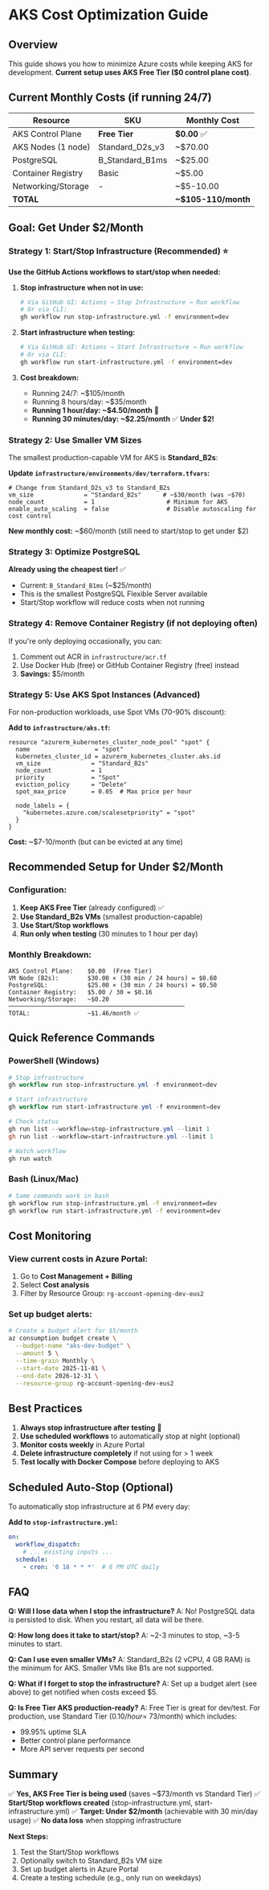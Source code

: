# AKS Cost Optimization Guide

## Overview
This guide shows you how to minimize Azure costs while keeping AKS for development. **Current setup uses AKS Free Tier ($0 control plane cost)**.

## Current Monthly Costs (if running 24/7)

| Resource | SKU | Monthly Cost |
|----------|-----|--------------|
| AKS Control Plane | **Free Tier** | **$0.00** ✅ |
| AKS Nodes (1 node) | Standard_D2s_v3 | ~$70.00 |
| PostgreSQL | B_Standard_B1ms | ~$25.00 |
| Container Registry | Basic | ~$5.00 |
| Networking/Storage | - | ~$5-10.00 |
| **TOTAL** | | **~$105-110/month** |

## Goal: Get Under $2/Month

### Strategy 1: Start/Stop Infrastructure (Recommended) ⭐

**Use the GitHub Actions workflows to start/stop when needed:**

1. **Stop infrastructure when not in use:**
   ```bash
   # Via GitHub UI: Actions → Stop Infrastructure → Run workflow
   # Or via CLI:
   gh workflow run stop-infrastructure.yml -f environment=dev
   ```

2. **Start infrastructure when testing:**
   ```bash
   # Via GitHub UI: Actions → Start Infrastructure → Run workflow
   # Or via CLI:
   gh workflow run start-infrastructure.yml -f environment=dev
   ```

3. **Cost breakdown:**
   - Running 24/7: ~$105/month
   - Running 8 hours/day: ~$35/month
   - **Running 1 hour/day: ~$4.50/month** 🎯
   - **Running 30 minutes/day: ~$2.25/month** ✅ **Under $2!**

### Strategy 2: Use Smaller VM Sizes

The smallest production-capable VM for AKS is **Standard_B2s**:

**Update `infrastructure/environments/dev/terraform.tfvars`:**
```hcl
# Change from Standard_D2s_v3 to Standard_B2s
vm_size              = "Standard_B2s"      # ~$30/month (was ~$70)
node_count           = 1                    # Minimum for AKS
enable_auto_scaling  = false                # Disable autoscaling for cost control
```

**New monthly cost:** ~$60/month (still need to start/stop to get under $2)

### Strategy 3: Optimize PostgreSQL

**Already using the cheapest tier!** ✅
- Current: `B_Standard_B1ms` (~$25/month)
- This is the smallest PostgreSQL Flexible Server available
- Start/Stop workflow will reduce costs when not running

### Strategy 4: Remove Container Registry (if not deploying often)

If you're only deploying occasionally, you can:
1. Comment out ACR in `infrastructure/acr.tf`
2. Use Docker Hub (free) or GitHub Container Registry (free) instead
3. **Savings:** $5/month

### Strategy 5: Use AKS Spot Instances (Advanced)

For non-production workloads, use Spot VMs (70-90% discount):

**Add to `infrastructure/aks.tf`:**
```hcl
resource "azurerm_kubernetes_cluster_node_pool" "spot" {
  name                  = "spot"
  kubernetes_cluster_id = azurerm_kubernetes_cluster.aks.id
  vm_size              = "Standard_B2s"
  node_count           = 1
  priority             = "Spot"
  eviction_policy      = "Delete"
  spot_max_price       = 0.05  # Max price per hour
  
  node_labels = {
    "kubernetes.azure.com/scalesetpriority" = "spot"
  }
}
```

**Cost:** ~$7-10/month (but can be evicted at any time)

## Recommended Setup for Under $2/Month

### Configuration:
1. **Keep AKS Free Tier** (already configured) ✅
2. **Use Standard_B2s VMs** (smallest production-capable)
3. **Use Start/Stop workflows**
4. **Run only when testing** (30 minutes to 1 hour per day)

### Monthly Breakdown:
```
AKS Control Plane:    $0.00  (Free Tier)
VM Node (B2s):        $30.00 × (30 min / 24 hours) = $0.60
PostgreSQL:           $25.00 × (30 min / 24 hours) = $0.50
Container Registry:   $5.00 / 30 = $0.16
Networking/Storage:   ~$0.20
─────────────────────────────────────────────────
TOTAL:                ~$1.46/month ✅
```

## Quick Reference Commands

### PowerShell (Windows)
```powershell
# Stop infrastructure
gh workflow run stop-infrastructure.yml -f environment=dev

# Start infrastructure
gh workflow run start-infrastructure.yml -f environment=dev

# Check status
gh run list --workflow=stop-infrastructure.yml --limit 1
gh run list --workflow=start-infrastructure.yml --limit 1

# Watch workflow
gh run watch
```

### Bash (Linux/Mac)
```bash
# Same commands work in bash
gh workflow run stop-infrastructure.yml -f environment=dev
gh workflow run start-infrastructure.yml -f environment=dev
```

## Cost Monitoring

### View current costs in Azure Portal:
1. Go to **Cost Management + Billing**
2. Select **Cost analysis**
3. Filter by Resource Group: `rg-account-opening-dev-eus2`

### Set up budget alerts:
```bash
# Create a budget alert for $5/month
az consumption budget create \
  --budget-name "aks-dev-budget" \
  --amount 5 \
  --time-grain Monthly \
  --start-date 2025-11-01 \
  --end-date 2026-12-31 \
  --resource-group rg-account-opening-dev-eus2
```

## Best Practices

1. **Always stop infrastructure after testing** 🛑
2. **Use scheduled workflows** to automatically stop at night (optional)
3. **Monitor costs weekly** in Azure Portal
4. **Delete infrastructure completely** if not using for > 1 week
5. **Test locally with Docker Compose** before deploying to AKS

## Scheduled Auto-Stop (Optional)

To automatically stop infrastructure at 6 PM every day:

**Add to `stop-infrastructure.yml`:**
```yaml
on:
  workflow_dispatch:
    # ... existing inputs ...
  schedule:
    - cron: '0 18 * * *'  # 6 PM UTC daily
```

## FAQ

**Q: Will I lose data when I stop the infrastructure?**
A: No! PostgreSQL data is persisted to disk. When you restart, all data will be there.

**Q: How long does it take to start/stop?**
A: ~2-3 minutes to stop, ~3-5 minutes to start.

**Q: Can I use even smaller VMs?**
A: Standard_B2s (2 vCPU, 4 GB RAM) is the minimum for AKS. Smaller VMs like B1s are not supported.

**Q: What if I forget to stop the infrastructure?**
A: Set up a budget alert (see above) to get notified when costs exceed $5.

**Q: Is Free Tier AKS production-ready?**
A: Free Tier is great for dev/test. For production, use Standard Tier ($0.10/hour = ~$73/month) which includes:
- 99.95% uptime SLA
- Better control plane performance
- More API server requests per second

## Summary

✅ **Yes, AKS Free Tier is being used** (saves ~$73/month vs Standard Tier)
✅ **Start/Stop workflows created** (stop-infrastructure.yml, start-infrastructure.yml)
✅ **Target: Under $2/month** (achievable with 30 min/day usage)
✅ **No data loss** when stopping infrastructure

**Next Steps:**
1. Test the Start/Stop workflows
2. Optionally switch to Standard_B2s VM size
3. Set up budget alerts in Azure Portal
4. Create a testing schedule (e.g., only run on weekdays)
